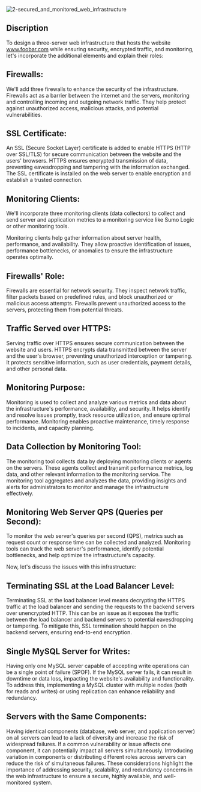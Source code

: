 ![2-secured_and_monitored_web_infrastructure](https://github.com/kingkelv20/alx-system_engineering-devops/assets/117770810/d2c0c305-816f-423a-902a-4bda98571f63)


## Discription

To design a three-server web infrastructure that hosts the website www.foobar.com while ensuring security, encrypted traffic, and monitoring, let's incorporate the additional elements and explain their roles:

## Firewalls:

We'll add three firewalls to enhance the security of the infrastructure.
Firewalls act as a barrier between the internet and the servers, monitoring and controlling incoming and outgoing network traffic.
They help protect against unauthorized access, malicious attacks, and potential vulnerabilities.

## SSL Certificate:

An SSL (Secure Socket Layer) certificate is added to enable HTTPS (HTTP over SSL/TLS) for secure communication between the website and the users' browsers.
HTTPS ensures encrypted transmission of data, preventing eavesdropping and tampering with the information exchanged.
The SSL certificate is installed on the web server to enable encryption and establish a trusted connection.

## Monitoring Clients:

We'll incorporate three monitoring clients (data collectors) to collect and send server and application metrics to a monitoring service like Sumo Logic or other monitoring tools.

Monitoring clients help gather information about server health, performance, and availability.
They allow proactive identification of issues, performance bottlenecks, or anomalies to ensure the infrastructure operates optimally.

## Firewalls' Role:

Firewalls are essential for network security.
They inspect network traffic, filter packets based on predefined rules, and block unauthorized or malicious access attempts.
Firewalls prevent unauthorized access to the servers, protecting them from potential threats.

## Traffic Served over HTTPS:

Serving traffic over HTTPS ensures secure communication between the website and users.
HTTPS encrypts data transmitted between the server and the user's browser, preventing unauthorized interception or tampering.
It protects sensitive information, such as user credentials, payment details, and other personal data.

## Monitoring Purpose:

Monitoring is used to collect and analyze various metrics and data about the infrastructure's performance, availability, and security.
It helps identify and resolve issues promptly, track resource utilization, and ensure optimal performance.
Monitoring enables proactive maintenance, timely response to incidents, and capacity planning.

## Data Collection by Monitoring Tool:

The monitoring tool collects data by deploying monitoring clients or agents on the servers.
These agents collect and transmit performance metrics, log data, and other relevant information to the monitoring service.
The monitoring tool aggregates and analyzes the data, providing insights and alerts for administrators to monitor and manage the infrastructure effectively.

## Monitoring Web Server QPS (Queries per Second):

To monitor the web server's queries per second (QPS), metrics such as request count or response time can be collected and analyzed.
Monitoring tools can track the web server's performance, identify potential bottlenecks, and help optimize the infrastructure's capacity.

Now, let's discuss the issues with this infrastructure:

## Terminating SSL at the Load Balancer Level:

Terminating SSL at the load balancer level means decrypting the HTTPS traffic at the load balancer and sending the requests to the backend servers over unencrypted HTTP.
This can be an issue as it exposes the traffic between the load balancer and backend servers to potential eavesdropping or tampering.
To mitigate this, SSL termination should happen on the backend servers, ensuring end-to-end encryption.

## Single MySQL Server for Writes:

Having only one MySQL server capable of accepting write operations can be a single point of failure (SPOF).
If the MySQL server fails, it can result in downtime or data loss, impacting the website's availability and functionality.
To address this, implementing a MySQL cluster with multiple nodes (both for reads and writes) or using replication can enhance reliability and redundancy.

## Servers with the Same Components:

Having identical components (database, web server, and application server) on all servers can lead to a lack of diversity and increase the risk of widespread failures.
If a common vulnerability or issue affects one component, it can potentially impact all servers simultaneously.
Introducing variation in components or distributing different roles across servers can reduce the risk of simultaneous failures.
These considerations highlight the importance of addressing security, scalability, and redundancy concerns in the web infrastructure to ensure a secure, highly available, and well-monitored system.
